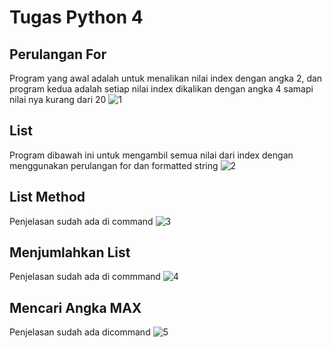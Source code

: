 # Tugas Python 4
## Perulangan For
Program yang awal adalah untuk menalikan nilai index dengan angka 2, dan program kedua adalah setiap nilai index
dikalikan dengan angka 4 samapi nilai nya kurang dari 20
![1](https://user-images.githubusercontent.com/92990909/140754348-e26a19f0-ff23-41d3-addf-26a263146836.png)

## List
Program dibawah ini untuk mengambil semua nilai dari index dengan menggunakan perulangan for dan formatted string
![2](https://user-images.githubusercontent.com/92990909/140754371-a0a3357e-6a1a-41b3-ab41-c5cb714d1ee2.png)

## List Method
Penjelasan sudah ada di command
![3](https://user-images.githubusercontent.com/92990909/140754379-fba2a138-1b93-4477-84ab-828f1645b525.png)

## Menjumlahkan List
Penjelasan sudah ada di commmand
![4](https://user-images.githubusercontent.com/92990909/140754386-0fccbb7d-285d-4d29-9cc7-b7be43c292c2.png)

## Mencari Angka MAX
Penjelasan sudah ada dicommand
![5](https://user-images.githubusercontent.com/92990909/140754391-0e912550-6e70-4496-b570-91c1d1c540fc.png)
